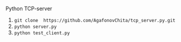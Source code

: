 Python TCP-server

<ol>

<li> <code>git clone  https://github.com/AgafonovChita/tcp_server.py.git </code> </li>
<li><code>python server.py </code></li>
<li><code>python test_client.py</code> </li>
</ol>

